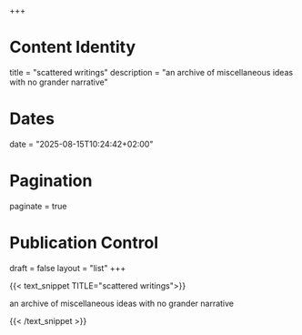 +++
# Content Identity
title = "scattered writings"
description = "an archive of miscellaneous ideas with no grander narrative"

# Dates
date = "2025-08-15T10:24:42+02:00"

# Pagination
paginate = true

# Publication Control
draft = false
layout = "list"
+++

{{\< text\_snippet TITLE="scattered writings"\>}}

an archive of miscellaneous ideas with no grander narrative

{{\< /text\_snippet \>}}
